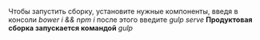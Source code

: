   Чтобы запустить сборку, установите нужные компоненты, введя в консоли
  *bower i && npm i* 
  после этого введите
  *gulp serve*
  **Продуктовая сборка запускается командой**
  *gulp*
